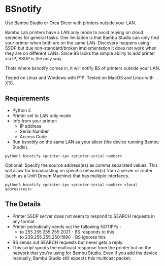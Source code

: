 # BSnotify

Use Bambu Studio or Orca Slicer with printers outside your LAN.

Bambu Lab printers have a LAN only mode to avoid relying on cloud services for general tasks.
One limitation is that Bambu Studio can only find your printer when both are on the same LAN.
Discovery happens using SSDP but due non-standard/broken implementation it does not work when
they are on different LANs. Since BS lacks the simple ability to add printer via IP, 
SSDP is the only way.

Thats where bsnotify comes in, it will notify BS of printers outside your LAN.

Tested on Linux and Windows with P1P. 
Tested on MacOS and Linux with X1C.

## Requirements

- Python 3
- Printer set to LAN only mode
- Info from your printer:
  - IP address
  - Serial Number
  - Access Code
- Run bsnotify on the same LAN as your slicer (the device running Bambu Studio).


```
python3 bsnotify <printer-ip> <printer-serial-number>
```

Optional:
Specify the source address(es) as comma separated values. This will allow for broadcasting on specific network(s) from a server or router (such as a Unifi Dream Machine) that has multiple interfaces.

```
python3 bsnotify <printer-ip> <printer-serial-number> <local address(es)>
```

## The Details

- Printer SSDP server does not seem to respond to SEARCH requests in any format.
- Printer periodically sends out the following NOTIFYs :
  - to 255.255.255.255:2021  - BS responds to this
  - to 239.255.255.250:1990  - BS ignores this
- BS sends out SEARCH requests but never gets a reply.
- This script spoofs the multicast response from the printer but on the network that you're using for Bambu Studio. Even if you add the device manually, Bambu Studio still expects this multicast packet.


